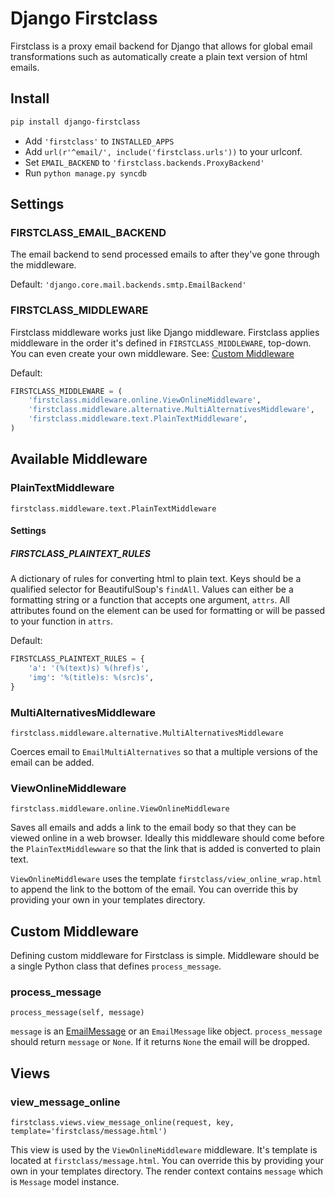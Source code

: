 # Django Firstclass
Firstclass is a proxy email backend for Django that allows for global email transformations
such as automatically create a plain text version of html emails.

## Install
```bash
pip install django-firstclass
```

 - Add ``'firstclass'`` to ``INSTALLED_APPS``
 - Add ``url(r'^email/', include('firstclass.urls'))`` to your urlconf.
 - Set ``EMAIL_BACKEND`` to ``'firstclass.backends.ProxyBackend'``
 - Run ``python manage.py syncdb``

## Settings
### FIRSTCLASS_EMAIL_BACKEND
The email backend to send processed emails to after they've gone through the middleware.

Default: ``'django.core.mail.backends.smtp.EmailBackend'``

### FIRSTCLASS_MIDDLEWARE
Firstclass middleware works just like Django middleware. Firstclass applies middleware
in the order it's defined in ``FIRSTCLASS_MIDDLEWARE``, top-down. You can even create your
own middleware. See: [Custom Middleware](#custom-middleware)

Default:
```python
FIRSTCLASS_MIDDLEWARE = (
    'firstclass.middleware.online.ViewOnlineMiddleware',
    'firstclass.middleware.alternative.MultiAlternativesMiddleware',
    'firstclass.middleware.text.PlainTextMiddleware',
)
```

## Available Middleware
### PlainTextMiddleware
``firstclass.middleware.text.PlainTextMiddleware``

#### Settings
##### FIRSTCLASS_PLAINTEXT_RULES
A dictionary of rules for converting html to plain text. Keys should be a qualified
selector for BeautifulSoup's ``findAll``. Values can either be a formatting string or
a function that accepts one argument, ``attrs``. All attributes found on the element
can be used for formatting or will be passed to your function in ``attrs``.

Default:
```python
FIRSTCLASS_PLAINTEXT_RULES = {
    'a': '(%(text)s) %(href)s',
    'img': '%(title)s: %(src)s',
}
```

### MultiAlternativesMiddleware
``firstclass.middleware.alternative.MultiAlternativesMiddleware``

Coerces email to ``EmailMultiAlternatives`` so that a multiple versions of the
email can be added.

### ViewOnlineMiddleware
``firstclass.middleware.online.ViewOnlineMiddleware``

Saves all emails and adds a link to the email body so that they can be viewed online
in a web browser. Ideally this middleware should come before the ``PlainTextMiddlewware``
so that the link that is added is converted to plain text.

``ViewOnlineMiddleware`` uses the template ``firstclass/view_online_wrap.html`` to append
the link to the bottom of the email. You can override this by providing your own in your
templates directory.

## Custom Middleware
Defining custom middleware for Firstclass is simple. Middleware should be a single
Python class that defines ``process_message``.

### process_message
``process_message(self, message)``

``message`` is an [EmailMessage](https://docs.djangoproject.com/en/dev/topics/email/?from=olddocs/#emailmessage-objects)
or an ``EmailMessage`` like object. ``process_message`` should return ``message``
or ``None``. If it returns ``None`` the email will be dropped.

## Views
### view_message_online
``firstclass.views.view_message_online(request, key, template='firstclass/message.html')``

This view is used by the ``ViewOnlineMiddleware`` middleware. It's template is
located at ``firstclass/message.html``. You can override this by providing your own
in your templates directory. The render context contains ``message`` which is ``Message``
model instance.
